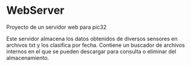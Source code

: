 # WebServer
Proyecto de un servidor web para pic32

Este servidor almacena los datos obtenidos de diversos sensores en archivos txt y los clasifica por fecha.
Contiene un buscador de archivos internos en el que se pueden descargar para consulta o eliminar del almacenamiento.
